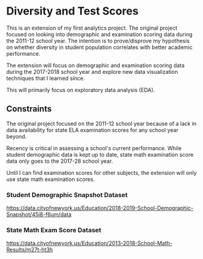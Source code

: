 # Diversity and Test Scores
This is an extension of my first analytics project. 
The original project focused on looking into demographic and examination scoring data during the 2011-12 school year. 
The intention is to prove/disprove my hypothesis on whether diversity in student population correlates with better academic performance.

The extension will focus on demographic and examination scoring data during the 2017-2018 school year and explore new data visualization techniques that I learned since.

This will primarily focus on exploratory data analysis (EDA).

## Constraints
The original project focused on the 2011-12 school year because of a lack in data availability for state ELA examination scores for any school year beyond. 

Recency is critical in assessing a school's current performance. While student demographic data is kept up to date, state math examination score data only goes to the 2017-28 school year.

Until I can find examination scores for other subjects, the extension will only use state math examination scores.

### Student Demographic Snapshot Dataset
https://data.cityofnewyork.us/Education/2018-2019-School-Demographic-Snapshot/45j8-f6um/data
### State Math Exam Score Dataset
https://data.cityofnewyork.us/Education/2013-2018-School-Math-Results/m27t-ht3h
